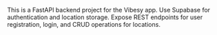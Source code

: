 <!-- Use this file to provide workspace-specific custom instructions to Copilot. For more details, visit https://code.visualstudio.com/docs/copilot/copilot-customization#_use-a-githubcopilotinstructionsmd-file -->

This is a FastAPI backend project for the Vibesy app. Use Supabase for authentication and location storage. Expose REST endpoints for user registration, login, and CRUD operations for locations.
